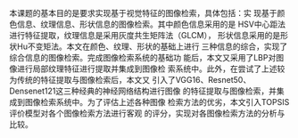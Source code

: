 本课题的基本目的是要求实现基于视觉特征的图像检索，具体包括：实
现基于颜色信息、纹理信息、形状信息的图像检索。其中颜色信息采用的是
HSV中心距法进行特征提取，纹理信息是采用灰度共生矩阵法（GLCM），
形状信息采用的是形状Hu不变矩法。本文在颜色、纹理、形状的基础上进行
三种信息的综合，实现了综合信息的图像检索。完成图像检索系统的基础功
能后，本文又采用了LBP对图像进行局部纹理特征进行提取并集成到图像检
索系统中。此外，在尝试了上述较为传统的特征提取与图像检索后，本文又
引入了VGG16、Resnet50、Densenet121这三种经典的神经网络结构进行图像
的特征提取与图像检索，并集成到图像检索系统中。为了评估上述各种图像
检索方法的优劣，本文引入TOPSIS评价模型对各个图像检索方法进行客观
的评分，实现对各图像检索方法的分析与比较。
